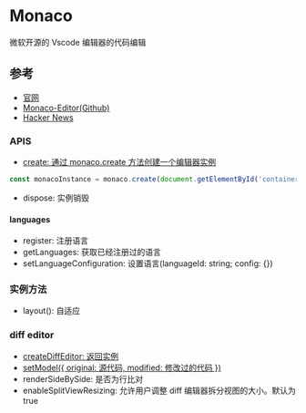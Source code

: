 # Monaco

微软开源的 Vscode 编辑器的代码编辑

## 参考

- [官网](https://microsoft.github.io/monaco-editor/index.html)
- [Monaco-Editor(Github)](https://github.com/Microsoft/monaco-editor)
- [Hacker News](https://news.ycombinator.com/item?id=11939557)

### APIS

- [create: 通过 monaco.create 方法创建一个编辑器实例](https://microsoft.github.io/monaco-editor/api/interfaces/monaco.editor.istandalonecodeeditor.html)

```js
const monacoInstance = monaco.create(document.getElementById('container)), opts);
```

- dispose: 实例销毁

#### languages

- register: 注册语言
- getLanguages: 获取已经注册过的语言
- setLanguageConfiguration: 设置语言(languageId: string; config: {})

### 实例方法

- layout(): 自适应

### diff editor

- [createDiffEditor: 返回实例](https://microsoft.github.io/monaco-editor/api/interfaces/monaco.editor.idiffeditorconstructionoptions.html)
- [setModel({ original: 源代码, modified: 修改过的代码 })](https://microsoft.github.io/monaco-editor/api/interfaces/monaco.editor.idiffeditormodel.html)
- renderSideBySide: 是否为行比对
- enableSplitViewResizing: 允许用户调整 diff 编辑器拆分视图的大小。默认为 true
